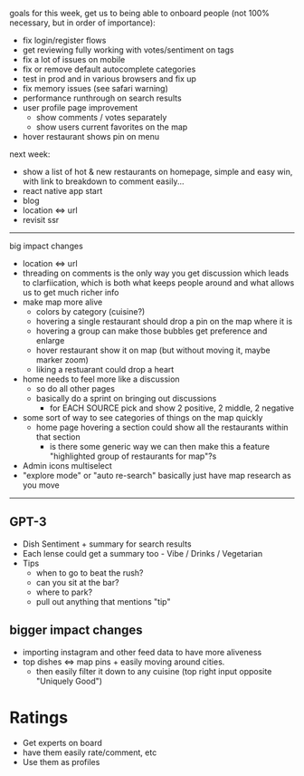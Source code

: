 goals for this week, get us to being able to onboard people (not 100% necessary, but in order of importance):

- fix login/register flows
- get reviewing fully working with votes/sentiment on tags
- fix a lot of issues on mobile
- fix or remove default autocomplete categories
- test in prod and in various browsers and fix up
- fix memory issues (see safari warning)
- performance runthrough on search results
- user profile page improvement
  - show comments / votes separately
  - show users current favorites on the map
- hover restaurant shows pin on menu

next week:

- show a list of hot & new restaurants on homepage, simple and easy win, with link to breakdown to comment easily...
- react native app start
- blog
- location <=> url
- revisit ssr

---

big impact changes

- location <=> url
- threading on comments is the only way you get discussion which leads to clarfiication, which is both what keeps people around and what allows us to get much richer info
- make map more alive
  - colors by category (cuisine?)
  - hovering a single restaurant should drop a pin on the map where it is
  - hovering a group can make those bubbles get preference and enlarge
  - hover restaurant show it on map (but without moving it, maybe marker zoom)
  - liking a restuarant could drop a heart
- home needs to feel more like a discussion
  - so do all other pages
  - basically do a sprint on bringing out discussions
    - for EACH SOURCE pick and show 2 positive, 2 middle, 2 negative
- some sort of way to see categories of things on the map quickly
  - home page hovering a section could show all the restaurants within that section
    - is there some generic way we can then make this a feature "highlighted group of restaurants for map"?s
- Admin icons multiselect
- "explore mode" or "auto re-search" basically just have map research as you move

---

## GPT-3

- Dish Sentiment + summary for search results
- Each lense could get a summary too - Vibe / Drinks / Vegetarian
- Tips
  - when to go to beat the rush?
  - can you sit at the bar?
  - where to park?
  - pull out anything that mentions "tip"

## bigger impact changes

- importing instagram and other feed data to have more aliveness
- top dishes <=> map pins + easily moving around cities.
  - then easily filter it down to any cuisine (top right input opposite "Uniquely Good")

# Ratings

- Get experts on board
- have them easily rate/comment, etc
- Use them as profiles

